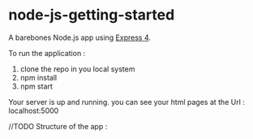 
# node-js-getting-started

A barebones Node.js app using [Express 4](http://expressjs.com/).

To run the application :

1) clone the repo in you local system 
2) npm install 
3) npm start

Your server is up and running. you can see your html pages at the Url : localhost:5000


//TODO
Structure of the app : 



